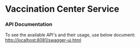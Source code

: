 # Vaccination Center Service
### API Documentation
To see the available API's and their usage, use below document:<br>
[http://localhost:8081/swagger-ui.html][Swagger URL]

[Swagger URL]: http://localhost:8081/swagger-ui.html